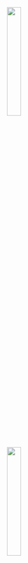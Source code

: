 
<p align="center">
    <!-- Primera imagen al 50% -->
    <img src="![image](https://github.com/user-attachments/assets/a971c238-66e4-4bf8-9837-2d5ea9feff66)" width="25%">

</p>

<p align="center">
    <!-- Primera imagen al 50% -->
    <img src="![image](https://github.com/user-attachments/assets/97ee02ed-c0ac-4515-b0d5-94e17ab95d04)" width="25%">

</p>
